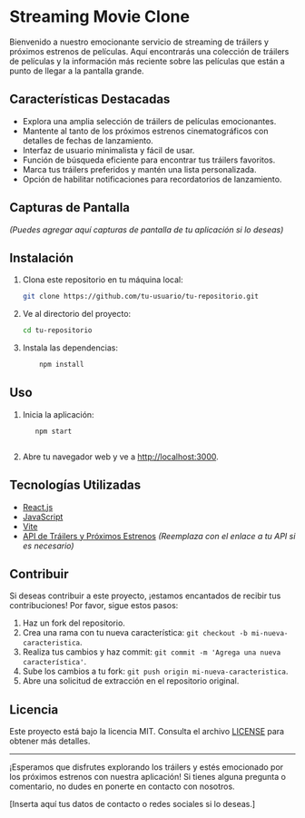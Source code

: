 # Streaming Movie Clone

Bienvenido a nuestro emocionante servicio de streaming de tráilers y próximos estrenos de películas. Aquí encontrarás una colección de tráilers de películas y la información más reciente sobre las películas que están a punto de llegar a la pantalla grande.

## Características Destacadas

- Explora una amplia selección de tráilers de películas emocionantes.
- Mantente al tanto de los próximos estrenos cinematográficos con detalles de fechas de lanzamiento.
- Interfaz de usuario minimalista y fácil de usar.
- Función de búsqueda eficiente para encontrar tus tráilers favoritos.
- Marca tus tráilers preferidos y mantén una lista personalizada.
- Opción de habilitar notificaciones para recordatorios de lanzamiento.

## Capturas de Pantalla

_(Puedes agregar aquí capturas de pantalla de tu aplicación si lo deseas)_

## Instalación

1. Clona este repositorio en tu máquina local:
   ```bash
   git clone https://github.com/tu-usuario/tu-repositorio.git
2. Ve al directorio del proyecto:
   ```bash
   cd tu-repositorio
3. Instala las dependencias:
     ```bash
         npm install
## Uso

1. Inicia la aplicación:
   ```bash
      npm start



2. Abre tu navegador web y ve a [http://localhost:3000](http://localhost:3000).

## Tecnologías Utilizadas

- [React.js](https://reactjs.org/)
- [JavaScript](https://developer.mozilla.org/en-US/docs/Web/JavaScript)
- [Vite](https://vitejs.dev/)
- [API de Tráilers y Próximos Estrenos](https://ejemplo-de-api.com) _(Reemplaza con el enlace a tu API si es necesario)_

## Contribuir

Si deseas contribuir a este proyecto, ¡estamos encantados de recibir tus contribuciones! Por favor, sigue estos pasos:

1. Haz un fork del repositorio.
2. Crea una rama con tu nueva característica: `git checkout -b mi-nueva-caracteristica`.
3. Realiza tus cambios y haz commit: `git commit -m 'Agrega una nueva característica'`.
4. Sube los cambios a tu fork: `git push origin mi-nueva-caracteristica`.
5. Abre una solicitud de extracción en el repositorio original.

## Licencia

Este proyecto está bajo la licencia MIT. Consulta el archivo [LICENSE](LICENSE) para obtener más detalles.

---

¡Esperamos que disfrutes explorando los tráilers y estés emocionado por los próximos estrenos con nuestra aplicación! Si tienes alguna pregunta o comentario, no dudes en ponerte en contacto con nosotros.

[Inserta aquí tus datos de contacto o redes sociales si lo deseas.]


